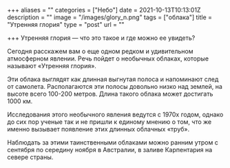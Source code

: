 +++
aliases = ""
categories = ["Небо"]
date = 2021-10-13T10:13:01Z
description = ""
image = "/images/glory_n.png"
tags = ["облака"]
title = "Утренняя глория"
type = "post"
url = ""

+++
Утренняя глория — что это такое и где можно ее увидеть?  
  
Сегодня расскажем вам о еще одном редком и удивительном атмосферном явлении. Речь пойдет о необычных облаках, которые называют «Утренняя глория».  
  
Эти облака выглядят как длинная выгнутая полоса и напоминают след от самолета. Располагаются эти полосы довольно низко над землей, на высоте всего 100-200 метров. Длина такого облака может достигать 1000 км.  
  
Исследования этого необычного явления ведутся с 1970х годом, однако до сих пор ученые так и не пришли к единому мнению о том, что же именно вызывает появление этих длинных облачных «труб».  
  
Наблюдать за этими таинственными облаками можно ранним утром с сентября по середину ноября в Австралии, в заливе Карпентария на севере страны.